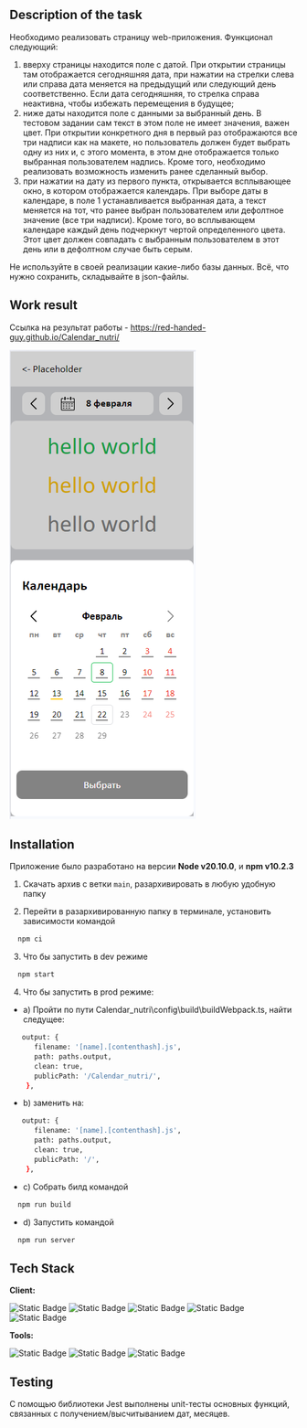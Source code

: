 ## Description of the task

Необходимо реализовать страницу web-приложения.
Функционал следующий:
1. вверху страницы находится поле с датой. При открытии страницы там отображается сегодняшняя дата, при нажатии на стрелки слева или справа дата меняется на предыдущий или следующий день соответственно. Если дата сегодняшняя, то стрелка справа неактивна, чтобы избежать перемещения в будущее;
2. ниже даты находится поле с данными за выбранный день. В тестовом задании сам текст в этом поле не имеет значения, важен цвет. При открытии конкретного дня в первый раз отображаются все три надписи как на макете, но пользователь должен будет выбрать одну из них и, с этого момента, в этом дне отображается только выбранная пользователем надпись. Кроме того, необходимо реализовать возможность изменить ранее сделанный выбор.
3. при нажатии на дату из первого пункта, открывается всплывающее окно, в котором отображается календарь. При выборе даты в календаре, в поле 1 устанавливается выбранная дата, а текст меняется на тот, что ранее выбран пользователем или дефолтное значение (все три надписи). Кроме того, во всплывающем календаре каждый день подчеркнут чертой определенного цвета. Этот цвет должен совпадать с выбранным пользователем в этот день или в дефолтном случае быть серым.

Не используйте в своей реализации какие-либо базы данных. Всё, что нужно сохранить, складывайте в json-файлы.

## Work result

Ссылка на результат работы - https://red-handed-guy.github.io/Calendar_nutri/

![Image alt](https://github.com/Red-Handed-Guy/Calendar_nutri/raw/main/src/icons/screen.png)

## Installation
Приложение было разработано на версии **Node v20.10.0**, и **npm v10.2.3**

1) Скачать архив с ветки `main`, разархивировать в любую удобную папку

2) Перейти в разархивированную папку в терминале, установить зависимости командой 
```bash
  npm ci
```
3) Что бы запустить в dev режиме 
```bash
  npm start
```
4) Что бы запустить в prod режиме:

* a) Пройти по пути Calendar_nutri\config\build\buildWebpack.ts, найти следущее:
```bash
   output: {
      filename: '[name].[contenthash].js',
      path: paths.output,
      clean: true,
      publicPath: '/Calendar_nutri/',
    },
```
* b) заменить на:
```bash
   output: {
      filename: '[name].[contenthash].js',
      path: paths.output,
      clean: true,
      publicPath: '/',
    },
```
* c) Собрать билд командой 
```bash
  npm run build
```
* d) Запустить командой 
```bash
  npm run server
```

## Tech Stack

**Client:** 

![Static Badge](https://img.shields.io/badge/React-black?style=for-the-badge&logo=React)
![Static Badge](https://img.shields.io/badge/TypeScript-%232F74C0?style=for-the-badge&logo=TypeScript&logoColor=%23fff)
![Static Badge](https://img.shields.io/badge/Redux%2Ftoolkit-%237248B6?style=for-the-badge&logo=Redux&logoColor=%23fff)
![Static Badge](https://img.shields.io/badge/SCSS-%23C76395?style=for-the-badge&logo=SASS&logoColor=%23fff)
![Static Badge](https://img.shields.io/badge/HTML-gray?style=for-the-badge&logo=HTML5)

**Tools:**

![Static Badge](https://img.shields.io/badge/Git-black?style=for-the-badge&logo=Git&logoColor=%23fff&color=%23E84E31)
![Static Badge](https://img.shields.io/badge/Webpack-%2391CDF1?style=for-the-badge&logo=Webpack&logoColor=%23fff)
![Static Badge](https://img.shields.io/badge/Jest-%23944058?style=for-the-badge&logo=Jest)


## Testing
C помощью библиотеки Jest выполнены unit-тесты основных функций, связанных с получением/высчитыванием дат, месяцев.
